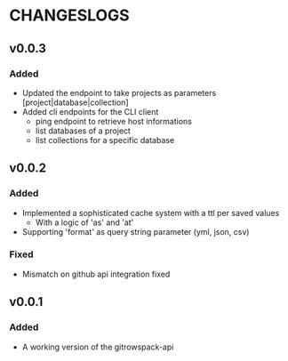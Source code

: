 # CHANGESLOGS

## v0.0.3

### Added
- Updated the endpoint to take projects as parameters [project|database|collection]
- Added cli endpoints for the CLI client
    - ping endpoint to retrieve host informations
    - list databases of a project
    - list collections for a specific database

## v0.0.2

### Added
- Implemented a sophisticated cache system with a ttl per saved values
    - With a logic of 'as' and 'at'
- Supporting 'format' as query string parameter (yml, json, csv)

### Fixed
- Mismatch on github api integration fixed

## v0.0.1

### Added

- A working version of the gitrowspack-api

